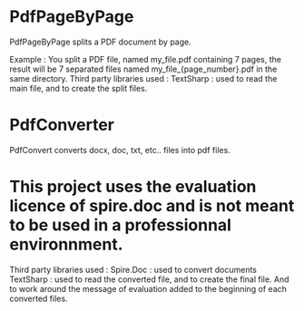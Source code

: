 # PdfPageByPage
PdfPageByPage splits a PDF document by page.

Example :
  You split a PDF file, named my_file.pdf containing 7 pages, the result will be 7 separated files named my_file_{page_number}.pdf in the same directory.
Third party libraries used :
  TextSharp : used to read the main file, and to create the split files.

# PdfConverter
PdfConvert converts docx, doc, txt, etc.. files into pdf files.
# This project uses the evaluation licence of spire.doc and is not meant to be used in a professionnal environnment.
Third party libraries used :
  Spire.Doc : used to convert documents
  TextSharp : used to read the converted file, and to create the final file. And to work around the message of evaluation added to the beginning of each converted files.
